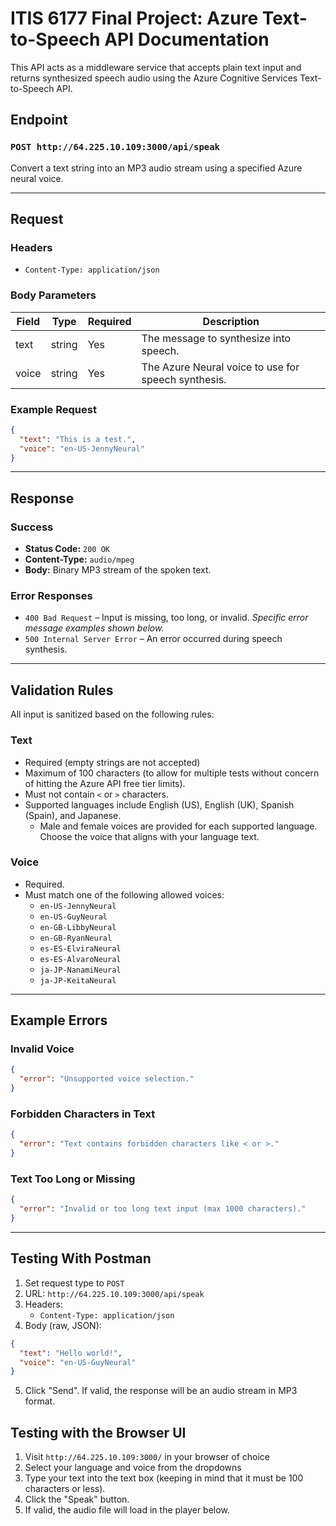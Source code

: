 # ITIS 6177 Final Project: Azure Text-to-Speech API Documentation 

This API acts as a middleware service that accepts plain text input and returns synthesized speech audio using the Azure Cognitive Services Text-to-Speech API.

## Endpoint

### `POST http://64.225.10.109:3000/api/speak`

Convert a text string into an MP3 audio stream using a specified Azure neural voice.

---

## Request

### Headers

- `Content-Type: application/json`

### Body Parameters

| Field | Type   | Required | Description                                          |
| ----- | ------ | -------- | ---------------------------------------------------- |
| text  | string | Yes      | The message to synthesize into speech.               |
| voice | string | Yes      | The Azure Neural voice  to use for speech synthesis. |

### Example Request

```json
{
  "text": "This is a test.",
  "voice": "en-US-JennyNeural"
}
```

---

## Response

### Success

- **Status Code:** `200 OK`
- **Content-Type:** `audio/mpeg`
- **Body:** Binary MP3 stream of the spoken text.

### Error Responses

- `400 Bad Request` – Input is missing, too long, or invalid. *Specific error message examples shown below.* 
- `500 Internal Server Error` – An error occurred during speech synthesis.

---

## Validation Rules

All input is sanitized based on the following rules:

### Text

- Required (empty strings are not accepted) 
- Maximum of 100 characters (to allow for multiple tests without concern of hitting the Azure API free tier limits).
- Must not contain `<` or `>` characters.
- Supported languages include English (US), English (UK), Spanish (Spain), and Japanese. 
  - Male and female voices are provided for each supported language. Choose the voice that aligns with your language text. 

### Voice

- Required.
- Must match one of the following allowed voices:
  - `en-US-JennyNeural`
  - `en-US-GuyNeural`
  - `en-GB-LibbyNeural`
  - `en-GB-RyanNeural`
  - `es-ES-ElviraNeural`
  - `es-ES-AlvaroNeural`
  - `ja-JP-NanamiNeural`
  - `ja-JP-KeitaNeural`

---

## Example Errors

### Invalid Voice

```json
{
  "error": "Unsupported voice selection."
}
```

### Forbidden Characters in Text

```json
{
  "error": "Text contains forbidden characters like < or >."
}
```

### Text Too Long or Missing

```json
{
  "error": "Invalid or too long text input (max 1000 characters)."
}
```

---

## Testing With Postman

1. Set request type to `POST`
2. URL: `http://64.225.10.109:3000/api/speak`
3. Headers:
   - `Content-Type: application/json`
4. Body (raw, JSON):

```json
{
  "text": "Hello world!",
  "voice": "en-US-GuyNeural"
}
```

5. Click "Send". If valid, the response will be an audio stream in MP3 format.

## Testing with the Browser UI 

1. Visit `http://64.225.10.109:3000/` in your browser of choice 
2. Select your language and voice from the dropdowns 
3. Type your text into the text box (keeping in mind that it must be 100 characters or less). 
4. Click the "Speak" button. 
5. If valid, the audio file will load in the player below. 
